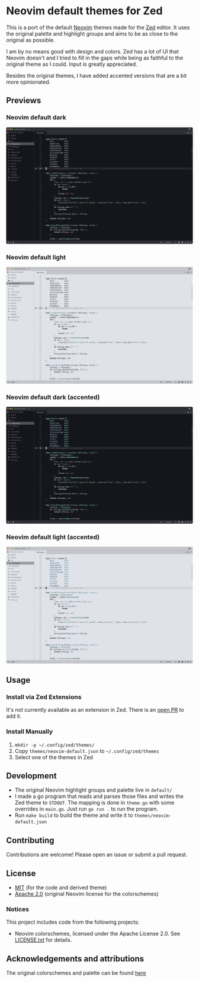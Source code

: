 # Neovim default themes for Zed

This is a port of the default [Neovim](https://neovim.io/) themes made for the
[Zed](https://zed.dev/) editor. It uses the original palette and highlight
groups and aims to be as close to the original as possible.

I am by no means good with design and colors. Zed has a lot of UI that Neovim
doesn't and I tried to fill in the gaps while being as faithful to the original
theme as I could. Input is greatly appreciated.

Besides the original themes, I have added accented versions that are a bit more
opinionated.

## Previews

### Neovim default dark

![Dark](assets/default-dark.png)

### Neovim default light

![Light](assets/default-light.png)

### Neovim default dark (accented)

![Accented Dark](assets/default-accented-dark.png)

### Neovim default light (accented)

![Accented Light](assets/default-accented-light.png)

## Usage

### Install via Zed Extensions

It's not currently available as an extension in Zed. There is an [open
PR](https://github.com/zed-industries/extensions/pull/1733) to add it.

### Install Manually

1. `mkdir -p ~/.config/zed/themes/`
2. Copy `themes/neovim-default.json` to `~/.config/zed/themes`
3. Select one of the themes in Zed

## Development

- The original Neovim highlight groups and palette live in `default/`
- I made a go program that reads and parses those files and writes the Zed
  theme to `STDOUT`. The mapping is done in `theme.go` with some overrides in
  `main.go`. Just run `go run .` to run the program.
- Run `make build` to build the theme and write it to
  `themes/neovim-default.json`

## Contributing

Contributions are welcome! Please open an issue or submit a pull request.

## License

- [MIT](LICENSE) (for the code and derived theme)
- [Apache 2.0](./default/LICENSE.txt) (original Neovim license for the colorschemes)

### Notices

This project includes code from the following projects:

- Neovim colorschemes, licensed under the Apache License 2.0. See [LICENSE.txt](./default/LICENSE.txt) for details.

## Acknowledgements and attributions

The original colorschemes and palette can be found
[here](https://github.com/neovim/neovim/blob/master/src/nvim/highlight_group.c)
